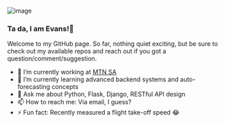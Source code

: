 ![image](https://user-images.githubusercontent.com/31672668/136912702-4876afda-7cb7-4414-8d2c-63e7699a34a0.jpg)



### Ta da, I am Evans!👋

Welcome to my GitHub page. So far, nothing quiet exciting, but be sure to check out my available repos and reach out if you got a question/comment/suggestion.

- 🔭 I’m currently working at [MTN SA](mtn.co.za)
- 🌱 I’m currently learning advanced backend systems and auto-forecasting concepts
- 💬 Ask me about Python, Flask, Django, RESTful API design
- 📫 How to reach me: Via email, I guess?
- ⚡ Fun fact: Recently measured a flight take-off speed 😂
